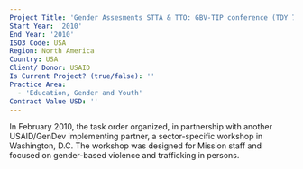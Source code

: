 ```yaml
---
Project Title: 'Gender Assesments STTA & TTO: GBV-TIP conference (TDY 77)'
Start Year: '2010'
End Year: '2010'
ISO3 Code: USA
Region: North America
Country: USA
Client/ Donor: USAID
Is Current Project? (true/false): ''
Practice Area:
  - 'Education, Gender and Youth'
Contract Value USD: ''
---
```

In February 2010, the task order organized, in partnership with another USAID/GenDev implementing partner, a sector-specific workshop in Washington, D.C. The workshop was designed for Mission staff and focused on gender-based violence and trafficking in persons.